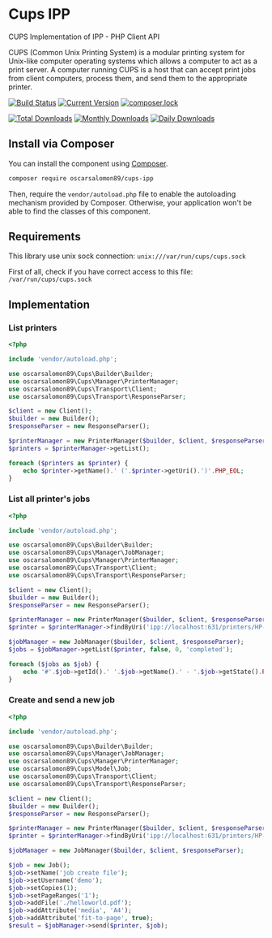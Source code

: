 # Cups IPP

CUPS Implementation of IPP - PHP Client API

CUPS (Common Unix Printing System) is a modular printing system for Unix-like computer operating systems which allows a computer to act as a print server. A computer running CUPS is a host that can accept print jobs from client computers, process them, and send them to the appropriate printer.

[![Build Status](https://travis-ci.org/smalot/cups-ipp.png?branch=master)](https://travis-ci.org/smalot/cups-ipp)
[![Current Version](https://poser.pugx.org/smalot/cups-ipp/v/stable.png)](https://packagist.org/packages/oscarsalomon89/cups-ipp)
[![composer.lock](https://poser.pugx.org/smalot/cups-ipp/composerlock)](https://packagist.org/packages/oscarsalomon89/cups-ipp)

[![Total Downloads](https://poser.pugx.org/smalot/cups-ipp/downloads.png)](https://packagist.org/packages/oscarsalomon89/cups-ipp)
[![Monthly Downloads](https://poser.pugx.org/smalot/cups-ipp/d/monthly)](https://packagist.org/packages/oscarsalomon89/cups-ipp)
[![Daily Downloads](https://poser.pugx.org/smalot/cups-ipp/d/daily)](https://packagist.org/packages/oscarsalomon89/cups-ipp)


## Install via Composer

You can install the component using [Composer](https://getcomposer.org/).

````sh
composer require oscarsalomon89/cups-ipp
````

Then, require the `vendor/autoload.php` file to enable the autoloading mechanism provided by Composer.
Otherwise, your application won't be able to find the classes of this component.


## Requirements

This library use unix sock connection: `unix:///var/run/cups/cups.sock`

First of all, check if you have correct access to this file: `/var/run/cups/cups.sock`


## Implementation

### List printers


````php
<?php

include 'vendor/autoload.php';

use oscarsalomon89\Cups\Builder\Builder;
use oscarsalomon89\Cups\Manager\PrinterManager;
use oscarsalomon89\Cups\Transport\Client;
use oscarsalomon89\Cups\Transport\ResponseParser;

$client = new Client();
$builder = new Builder();
$responseParser = new ResponseParser();

$printerManager = new PrinterManager($builder, $client, $responseParser);
$printers = $printerManager->getList();

foreach ($printers as $printer) {
    echo $printer->getName().' ('.$printer->getUri().')'.PHP_EOL;
}

````


### List all printer's jobs

````php
<?php

include 'vendor/autoload.php';

use oscarsalomon89\Cups\Builder\Builder;
use oscarsalomon89\Cups\Manager\JobManager;
use oscarsalomon89\Cups\Manager\PrinterManager;
use oscarsalomon89\Cups\Transport\Client;
use oscarsalomon89\Cups\Transport\ResponseParser;

$client = new Client();
$builder = new Builder();
$responseParser = new ResponseParser();

$printerManager = new PrinterManager($builder, $client, $responseParser);
$printer = $printerManager->findByUri('ipp://localhost:631/printers/HP-Photosmart-C4380-series');

$jobManager = new JobManager($builder, $client, $responseParser);
$jobs = $jobManager->getList($printer, false, 0, 'completed');

foreach ($jobs as $job) {
    echo '#'.$job->getId().' '.$job->getName().' - '.$job->getState().PHP_EOL;
}

````


### Create and send a new job

````php
<?php

include 'vendor/autoload.php';

use oscarsalomon89\Cups\Builder\Builder;
use oscarsalomon89\Cups\Manager\JobManager;
use oscarsalomon89\Cups\Manager\PrinterManager;
use oscarsalomon89\Cups\Model\Job;
use oscarsalomon89\Cups\Transport\Client;
use oscarsalomon89\Cups\Transport\ResponseParser;

$client = new Client();
$builder = new Builder();
$responseParser = new ResponseParser();

$printerManager = new PrinterManager($builder, $client, $responseParser);
$printer = $printerManager->findByUri('ipp://localhost:631/printers/HP-Photosmart-C4380-series');

$jobManager = new JobManager($builder, $client, $responseParser);

$job = new Job();
$job->setName('job create file');
$job->setUsername('demo');
$job->setCopies(1);
$job->setPageRanges('1');
$job->addFile('./helloworld.pdf');
$job->addAttribute('media', 'A4');
$job->addAttribute('fit-to-page', true);
$result = $jobManager->send($printer, $job);

````
